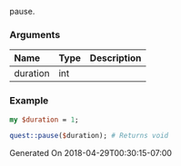pause.
### Arguments
**Name**|**Type**|**Description**
:---|:---|:---
duration|int|

### Example

```perl
my $duration = 1;

quest::pause($duration); # Returns void
```


Generated On 2018-04-29T00:30:15-07:00